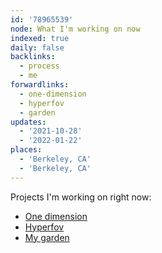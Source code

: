 ```yaml
---
id: '78965539'
node: What I'm working on now
indexed: true
daily: false
backlinks:
  - process
  - me
forwardlinks:
  - one-dimension
  - hyperfov
  - garden
updates:
  - '2021-10-28'
  - '2022-01-22'
places:
  - 'Berkeley, CA'
  - 'Berkeley, CA'
---
```


Projects I'm working on right now:

- [One dimension](one-dimension.md)
- [Hyperfov](hyperfov.md)
- [My garden](garden.md)

